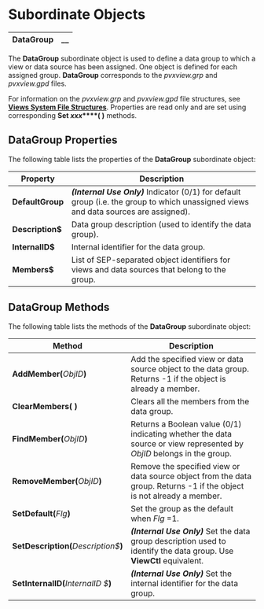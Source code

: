 # Subordinate Objects  
  
**DataGroup** |  **__**  
---|---  
  
The **DataGroup** subordinate object is used to define a data group to which a view or data source has been assigned. One object is defined for each assigned group. **DataGroup** corresponds to the _pvxview.grp_ and _pvxview.gpd_ files.

For information on the _pvxview.grp_ and _pvxview.gpd_ file structures, see **[Views System File Structures](../Views%20System%20File%20Structures/Overview.htm#grp)**. Properties are read only and are set using corresponding **Set _xxx_****( )** methods.

## DataGroup Properties

The following table lists the properties of the **DataGroup** subordinate object:

**Property** |  **Description**  
---|---  
**DefaultGroup** |  **_(Internal Use Only)_** Indicator (0/1) for default group (i.e. the group to which unassigned views and data sources are assigned).  
**Description$** |  Data group description (used to identify the data group).  
**InternalID$** |  Internal identifier for the data group.  
**Members$** |  List of SEP-separated object identifiers for views and data sources that belong to the group.  
  
## DataGroup Methods

The following table lists the methods of the **DataGroup** subordinate object:

**Method** |  **Description**  
---|---  
**AddMember(**_ObjID_**)** |  Add the specified view or data source object to the data group. Returns -1 if the object is already a member.  
**ClearMembers( )** |  Clears all the members from the data group.  
**FindMember(**_ObjID_**)** |  Returns a Boolean value (0/1) indicating whether the data source or view represented by _ObjID_ belongs in the group.  
**RemoveMember(**_ObjID_**)** |  Remove the specified view or data source object from the data group. Returns -1 if the object is not already a member.  
**SetDefault(**_Flg_**)** |  Set the group as the default when _Flg_ =1.  
**SetDescription(**_Description$_**)** |  **_(Internal Use Only)_** Set the data group description used to identify the data group. Use **ViewCtl** equivalent.  
**SetInternalID(**_InternalID_ _$_**)** |  **_(Internal Use Only)_** Set the internal identifier for the data group.
